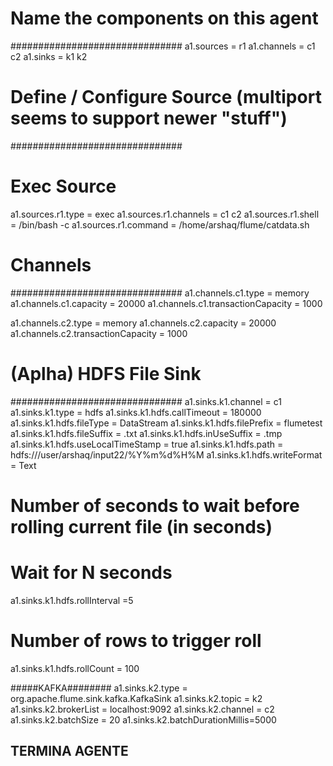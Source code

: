 # Name the components on this agent
###############################
a1.sources = r1
a1.channels = c1 c2
a1.sinks = k1 k2

# Define / Configure Source (multiport seems to support newer "stuff")
###############################
# Exec Source
a1.sources.r1.type = exec
a1.sources.r1.channels = c1 c2
a1.sources.r1.shell = /bin/bash -c
a1.sources.r1.command = /home/arshaq/flume/catdata.sh

# Channels
###############################
a1.channels.c1.type = memory
a1.channels.c1.capacity = 20000
a1.channels.c1.transactionCapacity = 1000

a1.channels.c2.type = memory
a1.channels.c2.capacity = 20000
a1.channels.c2.transactionCapacity = 1000

# (Aplha) HDFS File Sink
###############################
a1.sinks.k1.channel = c1
a1.sinks.k1.type = hdfs
a1.sinks.k1.hdfs.callTimeout = 180000
a1.sinks.k1.hdfs.fileType = DataStream
a1.sinks.k1.hdfs.filePrefix = flumetest
a1.sinks.k1.hdfs.fileSuffix = .txt
a1.sinks.k1.hdfs.inUseSuffix = .tmp
a1.sinks.k1.hdfs.useLocalTimeStamp = true
a1.sinks.k1.hdfs.path = hdfs:///user/arshaq/input22/%Y%m%d%H%M
a1.sinks.k1.hdfs.writeFormat = Text
# Number of seconds to wait before rolling current file (in seconds)
# Wait for N seconds
a1.sinks.k1.hdfs.rollInterval =5 
# Number of rows to trigger roll
a1.sinks.k1.hdfs.rollCount = 100


#####KAFKA########
 a1.sinks.k2.type = org.apache.flume.sink.kafka.KafkaSink
 a1.sinks.k2.topic = k2 
 a1.sinks.k2.brokerList = localhost:9092
 a1.sinks.k2.channel = c2
 a1.sinks.k2.batchSize = 20
 a1.sinks.k2.batchDurationMillis=5000

## TERMINA AGENTE
